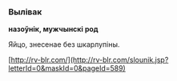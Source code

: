 ### Вылівак
**назоўнік, мужчынскі род**

Яйцо, знесенае без шкарлупіны.

<a rel="author">[http://rv-blr.com/](http://rv-blr.com/slounik.jsp?letterId=0&maskId=0&pageId=589)</a>
